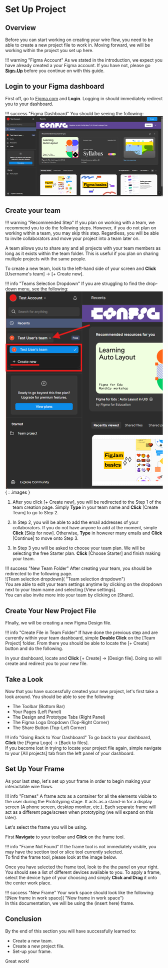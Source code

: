 # Set Up Project 

## Overview

Before you can start working on creating your wire flow, you need to be able to create a new project file to work in. Moving forward, we will be working within the project you set up here.

!!! warning "Figma Account"
    As we stated in the introduction, we expect you have already created a your Figma account. If you have not, please go [**Sign-Up**](https://www.figma.com/login?is_not_gen_0=true&resource_type=team#) before you continue on with this guide.


## Login to your Figma dashboard

First off, go to [Figma.com](https://www.figma.com/login?is_not_gen_0=true&resource_type=team#) and **Login**. Logging in should immediately redirect you to your dashboard.

!!! success "Figma Dashboard"
    You should be seeing the following:  
    ![User dashboard](.\images\dashboard.png "User dashboard") 

## Create your team

!!! warning "Recommended Step"
    If you plan on working with a team, we recommend you to do the following steps. However, if you do not plan on working within a team, you may skip this step. Regardless, you will be able to invite collaborators and move your project into a team later on. 

A team allows you to share any and all projects with your team members as long as it exists within the team folder. This is useful if you plan on sharing multiple projects with the same people.

To create a new team, look to the left-hand side of your screen and **Click** [Username's team] → [+ Create new]. 

!!! info "Teams Selection Dropdown"
    If you are struggling to find the drop-down menu, see the following:
    ![Team selection dropdown](.\images\newteam.png "Team selection dropdown"){ : .images }  

1. After you click [+ Create new], you will be redirected to the Step 1 of the team creation page. Simply **Type** in your team name and **Click** [Create Team] to go to Step 2.

2. In Step 2, you will be able to add the email addresses of your collaborators. If you do not have anyone to add at the moment, simple **Click** [Skip for now]. Otherwise, **Type** in however many emails and **Click** [Continue] to move onto Step 3.

3. In Step 3 you will be asked to choose your team plan. We will be selecting the free Starter plan. **Click** [Choose Starter] and finish making your team.


!!! success "New Team Folder"
    After creating your team, you should be redirected to the following page.  
    ![Team selection dropdown]( "Team selection dropdown")  
    You are able to edit your team settings anytime by clicking on the dropdown next to your team name and selecting [View settings].  
    You can also invite more into your team by clicking on [Share].


## Create Your New Project File

FInally, we will be creating a new Figma Design file.

!!! info "Create File in Team Folder"
    If have done the previous step and are currently within your team dashboard, simple **Double Click** on the [Team Project] folder. From there you should be able to locate the [+ Create] button and do the following.

In your dashboard, locate and **Click** [+ Create] → [Design file]. Doing so will create and redirect you to your new file.


## Take a Look

Now that you have successfully created your new project, let's first take a look around. You should be able to see the following:  

* The Toolbar (Bottom Bar)  
* Your Pages (Left Panel)  
* The Design and Prototype Tabs (Right Panel)  
* The Figma Logo Dropdown (Top-Right Corner)  
* The Share Button (Top-Left Corner)  

!!! info "Going Back to Your Dashboard"
    To go back to your dashboard, **Click** the [Figma Logo] → [Back to files].  
    If you become lost in trying to locate your project file again, simple navigate to your [All projects] tab from the left panel of your dashboard.


## Set Up Your Frame

As your last step, let's set up your frame in order to begin making your interactable wire flows.

!!! info "Frames"
    A frame acts as a container for all the elements visible to the user during the Prototyping stage. It acts as a stand-in for a display screen (A phone screen, desktop monitor, etc.). Each separate frame will act as a different page/screen when prototyping (we will expand on this later).

Let's select the frame you will be using.

First **Navigate** to your toolbar and **Click** on the frame tool.

!!! info "Frame Not Found"
    If the frame tool is not immediately visible, you may have the section tool or slice tool currently selected.  
    To find the frame tool, please look at the image below.

Once you have selected the frame tool, look to the the panel on your right. You should see a list of different devices available to you. To apply a frame, select the device type of your choosing and simply **Click and Drag** it onto the center work place.

!!! success "New Frame"
    Your work space should look like the following:  
    ![New frame in work space]( "New frame in work space")  
    In this documentation, we will be using the (insert here) frame.


## Conclusion

By the end of this section you will have successfully learned to:  

* Create a new team.  
* Create a new project file.  
* Set-up your frame.  

Great work!

